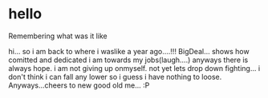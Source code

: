 # hello
Remembering what was it like

hi...
so i am back to where i waslike a year ago....!!!
BigDeal...
shows how comitted and dedicated i am towards my jobs(laugh....)
anyways there is always hope.
i am not giving up onmyself.
not yet
lets drop down fighting...
i don't think i can fall any lower so i guess i have nothing to loose.
Anyways...cheers to new good old me... :P
